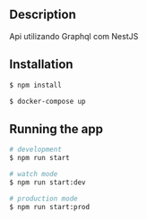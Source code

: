 ## Description

Api utilizando Graphql com NestJS

## Installation

```bash
$ npm install
```
```bash
$ docker-compose up
```

## Running the app

```bash
# development
$ npm run start

# watch mode
$ npm run start:dev

# production mode
$ npm run start:prod
```